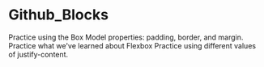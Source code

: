# Github_Blocks
Practice using the Box Model properties: padding, border, and margin.
Practice what we've learned about Flexbox
Practice using different values of justify-content.
